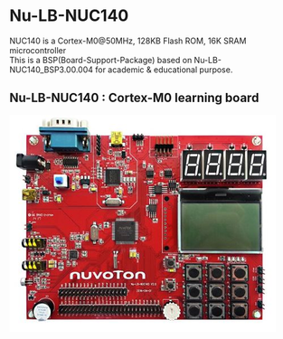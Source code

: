 # Nu-LB-NUC140 
NUC140 is a Cortex-M0@50MHz, 128KB Flash ROM, 16K SRAM microcontroller <br />
This is a BSP(Board-Support-Package) based on Nu-LB-NUC140_BSP3.00.004 for academic & educational purpose. <br />

## Nu-LB-NUC140 : Cortex-M0 learning board
![](./Nu-LB-NUC140.JPG)
